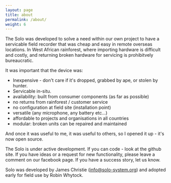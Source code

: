 ```yaml
---
layout: page
title: about
permalink: /about/
weight: 6
---
```


The Solo was developed to solve a need within our own project to have
a servicable field recorder that was cheap and easy in remote overseas
locations.  In West African rainforest, where importing hardware is
difficult and costly, and returning broken hardware for servicing is
prohibitvely bureaucratic.

It was important that the device was:

* Inexpensive - don't care if it's dropped, grabbed by ape, or stolen by hunter.
* Servicable in-situ.
* availability: built from consumer components (as far as possible)
* no returns from rainforest / customer service
* no configuration at field site (installation point)
* versatile (any microphone, any battery etc...)
* affordable to projects and organisations in all countries
* modular: broken units can be repaired and maintained

And once it was useful to me, it was useful to others, so I opened it
up - it's now open source.

The Solo is under active development.  If you can code - look at the
github site.  If you have ideas or a request for new functionality,
please leave a comment on our facebook page.  If you have a success
story, let us know.

Solo was developed by James Christie (info@solo-system.org) and
adopted early for field use by Robin Whytock.
